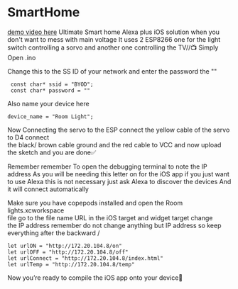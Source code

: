 # SmartHome

[demo video here](https://www.youtube.com/watch?v=D-yCt-Ropl0)
Ultimate Smart home Alexa plus iOS solution when you don't want to mess with main voltage 
It uses 2 ESP8266   one for the light switch controlling a sorvo and another one controlling the TV//📺 
Simply Open  .ino  

 Change this to the SS ID of your network and enter the password the ""
 
     const char* ssid = "BYOD";
     const char* password = ""
     
Also  name your device here 

    device_name = "Room Light";



Now Connecting  the servo  to the ESP  connect  the yellow cable  of the servo  to D4  connect  
the black/ brown cable  ground  and  the red cable  to VCC 
and now upload the sketch and you are done✅ 

Remember remember  To open the debugging terminal to note the IP address 
As you will be needing this letter on  for the  iOS app   if you  just want to use Alexa 
this is not necessary  just ask Alexa to discover the   devices
And it will connect automatically

 Make sure  you have copepods installed  and open  the Room lights.xcworkspace  
 file  go to  the file  name URL   in the iOS target  and widget target   change  
 the IP address  remember  do not change  anything  but IP address  so keep everything   after the backward /
 
    let urlON = "http://172.20.104.8/on"
    let urlOFF = "http://172.20.104.8/off"
    let urlConnect = "http://172.20.104.8/index.html"
    let urlTemp = "http://172.20.104.8/temp"
    


Now you’re ready  to compile  the iOS app  onto your device🚀


 
